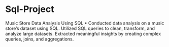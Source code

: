 # Sql-Project
Music Store Data Analysis Using SQL • Conducted data analysis on a music store’s dataset using SQL. Utilized SQL queries to clean, transform, and analyze large datasets. Extracted meaningful insights by creating complex queries, joins, and aggregations.
